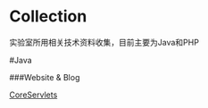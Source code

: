 Collection
==========

实验室所用相关技术资料收集，目前主要为Java和PHP

#Java

###Website & Blog

[CoreServlets](http://coreservlets.com/)